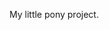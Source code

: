 My little pony project.

<!---
Transpupino/Transpupino is a ✨ special ✨ repository because its `README.md` (this file) appears on your GitHub profile.
You can click the Preview link to take a look at your changes.
--->
